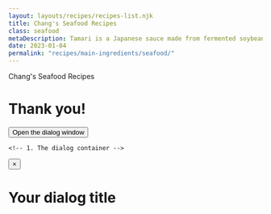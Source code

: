 ```yaml
---
layout: layouts/recipes/recipes-list.njk
title: Chang's Seafood Recipes
class: seafood
metaDescription: Tamari is a Japanese sauce made from fermented soybeans. Use ours to create authentic Asian cuisine to serve up in so many ways!
date: 2023-01-04
permalink: "recipes/main-ingredients/seafood/"
---
```

Chang's Seafood Recipes

# Thank you!
  <button class="link-like" data-a11y-dialog-show="my-dialog">
          Open the dialog window
        </button>

    <!-- 1. The dialog container -->

  <!-- 2. The dialog overlay -->
  <div data-a11y-dialog-hide></div>
  <!-- 3. The actual dialog -->
  <div role="document">
    <!-- 4. The close button -->
    <button type="button" data-a11y-dialog-hide aria-label="Close dialog">
      &times;
    </button>
    <!-- 5. The dialog title -->
    <h1 id="my-dialog">Your dialog title</h1>
    <!-- 6. Dialog content -->
  </div>
</div>


 